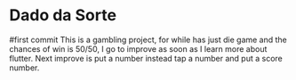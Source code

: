 # Dado da Sorte

#first commit
This is a gambling project, for while has just die game and the chances of win is 50/50, I go to improve as soon as I learn more about flutter.
Next improve is put a number instead tap a number and put a score number.
